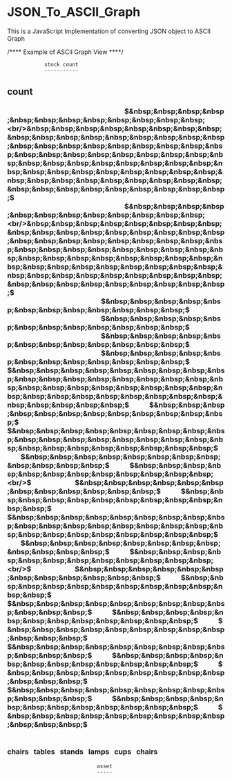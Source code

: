 # JSON_To_ASCII_Graph
This is a JavaScript Implementation of converting JSON object to ASCII Graph

/**** Example of ASCII Graph View ****/

                stock count
                -----------
count
-----
### &nbsp;&nbsp;&nbsp;&nbsp;&nbsp;&nbsp;&nbsp;&nbsp;&nbsp;&nbsp;&nbsp;&nbsp;&nbsp;&nbsp;&nbsp;&nbsp;&nbsp;&nbsp;&nbsp;&nbsp;&nbsp;&nbsp;&nbsp;&nbsp;&nbsp;&nbsp;&nbsp;&nbsp;&nbsp;&nbsp;&nbsp;&nbsp;&nbsp;&nbsp;&nbsp;&nbsp;&nbsp;&nbsp;&nbsp;&nbsp;&nbsp;&nbsp;&nbsp;&nbsp;&nbsp;&nbsp;&nbsp;&nbsp;&nbsp;&nbsp;&nbsp;&nbsp;&nbsp;&nbsp;&nbsp;&nbsp;&nbsp;&nbsp;&nbsp;&nbsp;&nbsp;&nbsp;&nbsp;&nbsp;&nbsp;&nbsp;&nbsp;&nbsp;&nbsp;&nbsp;$&nbsp;&nbsp;&nbsp;&nbsp;&nbsp;&nbsp;&nbsp;&nbsp;&nbsp;&nbsp;&nbsp;&nbsp;<br/>&nbsp;&nbsp;&nbsp;&nbsp;&nbsp;&nbsp;&nbsp;&nbsp;&nbsp;&nbsp;&nbsp;&nbsp;&nbsp;&nbsp;&nbsp;&nbsp;&nbsp;&nbsp;&nbsp;&nbsp;&nbsp;&nbsp;&nbsp;&nbsp;&nbsp;&nbsp;&nbsp;&nbsp;&nbsp;&nbsp;&nbsp;&nbsp;&nbsp;&nbsp;&nbsp;&nbsp;&nbsp;&nbsp;&nbsp;&nbsp;&nbsp;&nbsp;&nbsp;&nbsp;&nbsp;&nbsp;&nbsp;&nbsp;&nbsp;&nbsp;&nbsp;&nbsp;&nbsp;&nbsp;&nbsp;&nbsp;&nbsp;&nbsp;&nbsp;&nbsp;&nbsp;&nbsp;&nbsp;&nbsp;&nbsp;&nbsp;&nbsp;&nbsp;&nbsp;&nbsp;$&nbsp;&nbsp;&nbsp;&nbsp;&nbsp;&nbsp;&nbsp;&nbsp;&nbsp;&nbsp;&nbsp;&nbsp;<br/>&nbsp;&nbsp;&nbsp;&nbsp;&nbsp;&nbsp;&nbsp;&nbsp;&nbsp;&nbsp;&nbsp;&nbsp;&nbsp;&nbsp;&nbsp;&nbsp;&nbsp;&nbsp;&nbsp;&nbsp;&nbsp;&nbsp;&nbsp;&nbsp;&nbsp;&nbsp;&nbsp;&nbsp;&nbsp;&nbsp;&nbsp;&nbsp;&nbsp;&nbsp;&nbsp;&nbsp;&nbsp;&nbsp;&nbsp;&nbsp;&nbsp;&nbsp;&nbsp;&nbsp;&nbsp;&nbsp;&nbsp;&nbsp;&nbsp;&nbsp;&nbsp;&nbsp;&nbsp;&nbsp;&nbsp;&nbsp;&nbsp;&nbsp;&nbsp;&nbsp;&nbsp;&nbsp;&nbsp;&nbsp;&nbsp;&nbsp;&nbsp;&nbsp;&nbsp;&nbsp;$&nbsp;&nbsp;&nbsp;&nbsp;&nbsp;&nbsp;&nbsp;&nbsp;&nbsp;&nbsp;&nbsp;&nbsp;<br/>&nbsp;&nbsp;&nbsp;&nbsp;&nbsp;&nbsp;&nbsp;&nbsp;&nbsp;&nbsp;&nbsp;&nbsp;&nbsp;&nbsp;&nbsp;&nbsp;&nbsp;&nbsp;&nbsp;&nbsp;&nbsp;&nbsp;&nbsp;&nbsp;&nbsp;&nbsp;&nbsp;&nbsp;&nbsp;&nbsp;&nbsp;&nbsp;&nbsp;&nbsp;&nbsp;&nbsp;&nbsp;&nbsp;&nbsp;&nbsp;&nbsp;&nbsp;&nbsp;&nbsp;&nbsp;&nbsp;&nbsp;&nbsp;&nbsp;&nbsp;&nbsp;&nbsp;&nbsp;&nbsp;&nbsp;&nbsp;&nbsp;&nbsp;&nbsp;&nbsp;&nbsp;&nbsp;&nbsp;&nbsp;&nbsp;&nbsp;&nbsp;&nbsp;&nbsp;&nbsp;$&nbsp;&nbsp;&nbsp;&nbsp;&nbsp;&nbsp;&nbsp;&nbsp;&nbsp;&nbsp;&nbsp;&nbsp;<br/>&nbsp;&nbsp;&nbsp;&nbsp;&nbsp;&nbsp;&nbsp;&nbsp;&nbsp;&nbsp;&nbsp;&nbsp;&nbsp;&nbsp;&nbsp;&nbsp;&nbsp;&nbsp;&nbsp;&nbsp;&nbsp;&nbsp;&nbsp;&nbsp;&nbsp;&nbsp;&nbsp;&nbsp;&nbsp;&nbsp;&nbsp;&nbsp;&nbsp;&nbsp;&nbsp;&nbsp;&nbsp;&nbsp;&nbsp;&nbsp;&nbsp;&nbsp;&nbsp;&nbsp;&nbsp;&nbsp;&nbsp;&nbsp;&nbsp;&nbsp;&nbsp;&nbsp;&nbsp;&nbsp;&nbsp;&nbsp;$&nbsp;&nbsp;&nbsp;&nbsp;&nbsp;&nbsp;&nbsp;&nbsp;&nbsp;&nbsp;&nbsp;&nbsp;$&nbsp;&nbsp;&nbsp;&nbsp;&nbsp;&nbsp;&nbsp;&nbsp;&nbsp;&nbsp;&nbsp;&nbsp;<br/>&nbsp;&nbsp;&nbsp;&nbsp;&nbsp;&nbsp;&nbsp;&nbsp;&nbsp;&nbsp;&nbsp;&nbsp;&nbsp;&nbsp;&nbsp;&nbsp;&nbsp;&nbsp;&nbsp;&nbsp;&nbsp;&nbsp;&nbsp;&nbsp;&nbsp;&nbsp;&nbsp;&nbsp;&nbsp;&nbsp;&nbsp;&nbsp;&nbsp;&nbsp;&nbsp;&nbsp;&nbsp;&nbsp;&nbsp;&nbsp;&nbsp;&nbsp;&nbsp;&nbsp;&nbsp;&nbsp;&nbsp;&nbsp;&nbsp;&nbsp;&nbsp;&nbsp;&nbsp;&nbsp;&nbsp;&nbsp;$&nbsp;&nbsp;&nbsp;&nbsp;&nbsp;&nbsp;&nbsp;&nbsp;&nbsp;&nbsp;&nbsp;&nbsp;$&nbsp;&nbsp;&nbsp;&nbsp;&nbsp;&nbsp;&nbsp;&nbsp;&nbsp;&nbsp;&nbsp;&nbsp;<br/>&nbsp;&nbsp;&nbsp;&nbsp;&nbsp;&nbsp;&nbsp;&nbsp;&nbsp;&nbsp;&nbsp;&nbsp;&nbsp;&nbsp;&nbsp;&nbsp;&nbsp;&nbsp;&nbsp;&nbsp;&nbsp;&nbsp;&nbsp;&nbsp;&nbsp;&nbsp;&nbsp;&nbsp;&nbsp;&nbsp;&nbsp;&nbsp;&nbsp;&nbsp;&nbsp;&nbsp;&nbsp;&nbsp;&nbsp;&nbsp;&nbsp;&nbsp;&nbsp;&nbsp;&nbsp;&nbsp;&nbsp;&nbsp;&nbsp;&nbsp;&nbsp;&nbsp;&nbsp;&nbsp;&nbsp;&nbsp;$&nbsp;&nbsp;&nbsp;&nbsp;&nbsp;&nbsp;&nbsp;&nbsp;&nbsp;&nbsp;&nbsp;&nbsp;$&nbsp;&nbsp;&nbsp;&nbsp;&nbsp;&nbsp;&nbsp;&nbsp;&nbsp;&nbsp;&nbsp;&nbsp;<br/>&nbsp;&nbsp;&nbsp;&nbsp;&nbsp;&nbsp;&nbsp;&nbsp;&nbsp;&nbsp;&nbsp;&nbsp;&nbsp;&nbsp;&nbsp;&nbsp;&nbsp;&nbsp;&nbsp;&nbsp;&nbsp;&nbsp;&nbsp;&nbsp;&nbsp;&nbsp;&nbsp;&nbsp;&nbsp;&nbsp;&nbsp;&nbsp;&nbsp;&nbsp;&nbsp;&nbsp;&nbsp;&nbsp;&nbsp;&nbsp;&nbsp;&nbsp;&nbsp;&nbsp;&nbsp;&nbsp;&nbsp;&nbsp;&nbsp;&nbsp;&nbsp;&nbsp;&nbsp;&nbsp;&nbsp;&nbsp;$&nbsp;&nbsp;&nbsp;&nbsp;&nbsp;&nbsp;&nbsp;&nbsp;&nbsp;&nbsp;&nbsp;&nbsp;$&nbsp;&nbsp;&nbsp;&nbsp;&nbsp;&nbsp;&nbsp;&nbsp;&nbsp;&nbsp;&nbsp;&nbsp;<br/>$&nbsp;&nbsp;&nbsp;&nbsp;&nbsp;&nbsp;&nbsp;&nbsp;&nbsp;&nbsp;&nbsp;&nbsp;&nbsp;&nbsp;&nbsp;&nbsp;&nbsp;&nbsp;&nbsp;&nbsp;&nbsp;&nbsp;&nbsp;&nbsp;&nbsp;&nbsp;&nbsp;&nbsp;&nbsp;&nbsp;&nbsp;&nbsp;&nbsp;&nbsp;&nbsp;&nbsp;&nbsp;&nbsp;&nbsp;&nbsp;$&nbsp;&nbsp;&nbsp;&nbsp;&nbsp;&nbsp;&nbsp;&nbsp;&nbsp;&nbsp;&nbsp;&nbsp;$&nbsp;&nbsp;&nbsp;&nbsp;&nbsp;&nbsp;&nbsp;&nbsp;&nbsp;&nbsp;&nbsp;&nbsp;$&nbsp;&nbsp;&nbsp;&nbsp;&nbsp;&nbsp;&nbsp;&nbsp;&nbsp;&nbsp;&nbsp;&nbsp;<br/>$&nbsp;&nbsp;&nbsp;&nbsp;&nbsp;&nbsp;&nbsp;&nbsp;&nbsp;&nbsp;&nbsp;&nbsp;&nbsp;&nbsp;&nbsp;&nbsp;&nbsp;&nbsp;&nbsp;&nbsp;&nbsp;&nbsp;&nbsp;&nbsp;&nbsp;&nbsp;$&nbsp;&nbsp;&nbsp;&nbsp;&nbsp;&nbsp;&nbsp;&nbsp;&nbsp;&nbsp;&nbsp;&nbsp;$&nbsp;&nbsp;&nbsp;&nbsp;&nbsp;&nbsp;&nbsp;&nbsp;&nbsp;&nbsp;&nbsp;&nbsp;$&nbsp;&nbsp;&nbsp;&nbsp;&nbsp;&nbsp;&nbsp;&nbsp;&nbsp;&nbsp;&nbsp;&nbsp;$&nbsp;&nbsp;&nbsp;&nbsp;&nbsp;&nbsp;&nbsp;&nbsp;&nbsp;&nbsp;&nbsp;&nbsp;<br/>$&nbsp;&nbsp;&nbsp;&nbsp;&nbsp;&nbsp;&nbsp;&nbsp;&nbsp;&nbsp;&nbsp;&nbsp;&nbsp;&nbsp;&nbsp;&nbsp;&nbsp;&nbsp;&nbsp;&nbsp;&nbsp;&nbsp;&nbsp;&nbsp;&nbsp;&nbsp;$&nbsp;&nbsp;&nbsp;&nbsp;&nbsp;&nbsp;&nbsp;&nbsp;&nbsp;&nbsp;&nbsp;&nbsp;$&nbsp;&nbsp;&nbsp;&nbsp;&nbsp;&nbsp;&nbsp;&nbsp;&nbsp;&nbsp;&nbsp;&nbsp;$&nbsp;&nbsp;&nbsp;&nbsp;&nbsp;&nbsp;&nbsp;&nbsp;&nbsp;&nbsp;&nbsp;&nbsp;$&nbsp;&nbsp;&nbsp;&nbsp;&nbsp;&nbsp;&nbsp;&nbsp;&nbsp;&nbsp;&nbsp;&nbsp;<br/>$&nbsp;&nbsp;&nbsp;&nbsp;&nbsp;&nbsp;&nbsp;&nbsp;&nbsp;&nbsp;&nbsp;&nbsp;&nbsp;&nbsp;&nbsp;&nbsp;&nbsp;&nbsp;&nbsp;&nbsp;&nbsp;&nbsp;&nbsp;&nbsp;&nbsp;&nbsp;$&nbsp;&nbsp;&nbsp;&nbsp;&nbsp;&nbsp;&nbsp;&nbsp;&nbsp;&nbsp;&nbsp;&nbsp;$&nbsp;&nbsp;&nbsp;&nbsp;&nbsp;&nbsp;&nbsp;&nbsp;&nbsp;&nbsp;&nbsp;&nbsp;$&nbsp;&nbsp;&nbsp;&nbsp;&nbsp;&nbsp;&nbsp;&nbsp;&nbsp;&nbsp;&nbsp;&nbsp;$&nbsp;&nbsp;&nbsp;&nbsp;&nbsp;&nbsp;&nbsp;&nbsp;&nbsp;&nbsp;&nbsp;&nbsp;<br/>$&nbsp;&nbsp;&nbsp;&nbsp;&nbsp;&nbsp;&nbsp;&nbsp;&nbsp;&nbsp;&nbsp;&nbsp;&nbsp;&nbsp;&nbsp;&nbsp;&nbsp;&nbsp;&nbsp;&nbsp;&nbsp;&nbsp;&nbsp;&nbsp;&nbsp;&nbsp;$&nbsp;&nbsp;&nbsp;&nbsp;&nbsp;&nbsp;&nbsp;&nbsp;&nbsp;&nbsp;&nbsp;&nbsp;$&nbsp;&nbsp;&nbsp;&nbsp;&nbsp;&nbsp;&nbsp;&nbsp;&nbsp;&nbsp;&nbsp;&nbsp;$&nbsp;&nbsp;&nbsp;&nbsp;&nbsp;&nbsp;&nbsp;&nbsp;&nbsp;&nbsp;&nbsp;&nbsp;$&nbsp;&nbsp;&nbsp;&nbsp;&nbsp;&nbsp;&nbsp;&nbsp;&nbsp;&nbsp;&nbsp;&nbsp;<br/>$&nbsp;&nbsp;&nbsp;&nbsp;&nbsp;&nbsp;&nbsp;&nbsp;&nbsp;&nbsp;&nbsp;&nbsp;$&nbsp;&nbsp;&nbsp;&nbsp;&nbsp;&nbsp;&nbsp;&nbsp;&nbsp;&nbsp;&nbsp;&nbsp;$&nbsp;&nbsp;&nbsp;&nbsp;&nbsp;&nbsp;&nbsp;&nbsp;&nbsp;&nbsp;&nbsp;&nbsp;$&nbsp;&nbsp;&nbsp;&nbsp;&nbsp;&nbsp;&nbsp;&nbsp;&nbsp;&nbsp;&nbsp;&nbsp;$&nbsp;&nbsp;&nbsp;&nbsp;&nbsp;&nbsp;&nbsp;&nbsp;&nbsp;&nbsp;&nbsp;&nbsp;$&nbsp;&nbsp;&nbsp;&nbsp;&nbsp;&nbsp;&nbsp;&nbsp;&nbsp;&nbsp;&nbsp;&nbsp;<br/>$&nbsp;&nbsp;&nbsp;&nbsp;&nbsp;&nbsp;&nbsp;&nbsp;&nbsp;&nbsp;&nbsp;&nbsp;$&nbsp;&nbsp;&nbsp;&nbsp;&nbsp;&nbsp;&nbsp;&nbsp;&nbsp;&nbsp;&nbsp;&nbsp;$&nbsp;&nbsp;&nbsp;&nbsp;&nbsp;&nbsp;&nbsp;&nbsp;&nbsp;&nbsp;&nbsp;&nbsp;$&nbsp;&nbsp;&nbsp;&nbsp;&nbsp;&nbsp;&nbsp;&nbsp;&nbsp;&nbsp;&nbsp;&nbsp;$&nbsp;&nbsp;&nbsp;&nbsp;&nbsp;&nbsp;&nbsp;&nbsp;&nbsp;&nbsp;&nbsp;&nbsp;$&nbsp;&nbsp;&nbsp;&nbsp;&nbsp;&nbsp;&nbsp;&nbsp;&nbsp;&nbsp;&nbsp;&nbsp;<br/>$&nbsp;&nbsp;&nbsp;&nbsp;&nbsp;&nbsp;&nbsp;&nbsp;&nbsp;&nbsp;&nbsp;&nbsp;$&nbsp;&nbsp;&nbsp;&nbsp;&nbsp;&nbsp;&nbsp;&nbsp;&nbsp;&nbsp;&nbsp;&nbsp;$&nbsp;&nbsp;&nbsp;&nbsp;&nbsp;&nbsp;&nbsp;&nbsp;&nbsp;&nbsp;&nbsp;&nbsp;$&nbsp;&nbsp;&nbsp;&nbsp;&nbsp;&nbsp;&nbsp;&nbsp;&nbsp;&nbsp;&nbsp;&nbsp;$&nbsp;&nbsp;&nbsp;&nbsp;&nbsp;&nbsp;&nbsp;&nbsp;&nbsp;&nbsp;&nbsp;&nbsp;$&nbsp;&nbsp;&nbsp;&nbsp;&nbsp;&nbsp;&nbsp;&nbsp;&nbsp;&nbsp;&nbsp;&nbsp;<br/><br/>
### chairs&nbsp;&nbsp;&nbsp;tables&nbsp;&nbsp;&nbsp;stands&nbsp;&nbsp;&nbsp;lamps&nbsp;&nbsp;&nbsp;cups&nbsp;&nbsp;&nbsp;chairs&nbsp;&nbsp;&nbsp;

                                 asset
                                 -----
